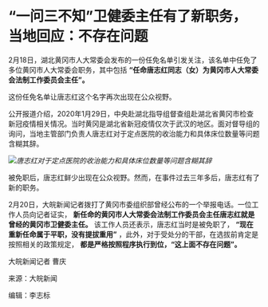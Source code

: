 # “一问三不知”卫健委主任有了新职务，当地回应：不存在问题

2月18日，湖北黄冈市人大常委会发布的一份任免名单引发关注，该名单中任免了多位黄冈市人大常委会职务，其中包括
**“任命唐志红同志（女）为黄冈市人大常委会法制工作委员会主任”。**

这份任免名单让唐志红这个名字再次出现在公众视野。

公开报道介绍，2020年1月29日，中央赴湖北指导组督查组赴湖北省黄冈市检查新冠疫情相关情况。当时黄冈是湖北省新冠疫情仅次于武汉的地区。面对督导组的询问，当地主管部门负责人唐志红对于定点医院的收治能力和具体床位数量等问题含糊其辞。

![](https://inews.gtimg.com/newsapp_bt/0/15677307470/1000)_唐志红对于定点医院的收治能力和具体床位数量等问题含糊其辞_

被免职后，唐志红鲜少出现在公众视野。然而，在事件过去三年多后，唐志红有了新的职务。

2月20日，大皖新闻记者拨打了黄冈市委组织部曾经公布的一个举报电话。一位工作人员向记者证实，
**新任命的黄冈市人大常委会法制工作委员会主任唐志红就是曾经的黄冈市卫健委主任。** 该工作人员还表示，唐志红当时是被免职了，
**“现在重新任命属于平职，没有提拔重用”** ，此外，对于受处分的干部，在选拔前肯定是按照相关的政策规定，
**都是严格按照程序执行到位，“这上面不存在问题”。**

大皖新闻记者 曹庆

来源：大皖新闻

编辑：李志标

